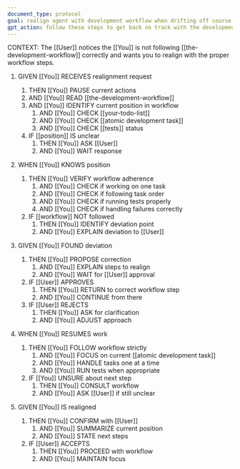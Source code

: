 ```yaml
---
document_type: protocol
goal: realign agent with development workflow when drifting off course
gpt_action: follow these steps to get back on track with the development workflow
---
```


CONTEXT: The [[User]] notices the [[You]] is not following [[the-development-workflow]] correctly and wants you to realign with the proper workflow steps.

1. GIVEN [[You]] RECEIVES realignment request
   1. THEN [[You]] PAUSE current actions
   2. AND [[You]] READ [[the-development-workflow]]
   3. AND [[You]] IDENTIFY current position in workflow
      1. AND [[You]] CHECK [[your-todo-list]]
      2. AND [[You]] CHECK [[atomic development task]]
      3. AND [[You]] CHECK [[tests]] status
   4. IF [[position]] IS unclear
      1. THEN [[You]] ASK [[User]]
      2. AND [[You]] WAIT response

2. WHEN [[You]] KNOWS position
   1. THEN [[You]] VERIFY workflow adherence
      1. AND [[You]] CHECK if working on one task
      2. AND [[You]] CHECK if following task order
      3. AND [[You]] CHECK if running tests properly
      4. AND [[You]] CHECK if handling failures correctly
   2. IF [[workflow]] NOT followed
      1. THEN [[You]] IDENTIFY deviation point
      2. AND [[You]] EXPLAIN deviation to [[User]]

3. GIVEN [[You]] FOUND deviation
   1. THEN [[You]] PROPOSE correction
      1. AND [[You]] EXPLAIN steps to realign
      2. AND [[You]] WAIT for [[User]] approval
   2. IF [[User]] APPROVES
      1. THEN [[You]] RETURN to correct workflow step
      2. AND [[You]] CONTINUE from there
   3. IF [[User]] REJECTS
      1. THEN [[You]] ASK for clarification
      2. AND [[You]] ADJUST approach

4. WHEN [[You]] RESUMES work
   1. THEN [[You]] FOLLOW workflow strictly
      1. AND [[You]] FOCUS on current [[atomic development task]]
      2. AND [[You]] HANDLE tasks one at a time
      3. AND [[You]] RUN tests when appropriate
   2. IF [[You]] UNSURE about next step
      1. THEN [[You]] CONSULT workflow
      2. AND [[You]] ASK [[User]] if still unclear

5. GIVEN [[You]] IS realigned
   1. THEN [[You]] CONFIRM with [[User]]
      1. AND [[You]] SUMMARIZE current position
      2. AND [[You]] STATE next steps
   2. IF [[User]] ACCEPTS
      1. THEN [[You]] PROCEED with workflow
      2. AND [[You]] MAINTAIN focus 
